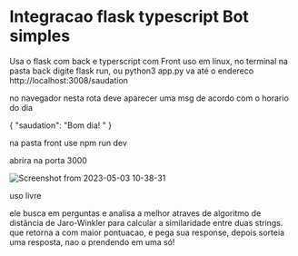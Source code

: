 # Integracao flask typescript Bot simples

Usa o flask com back e typerscript com Front
uso em linux, no terminal na pasta back digite flask run, ou python3 app.py
va até o endereco 
http://localhost:3008/saudation

no navegador nesta rota deve aparecer uma msg de acordo com o horario do dia

{
  "saudation": "Bom dia! "
}

na pasta front use npm run dev

abrira na porta 3000

![Screenshot from 2023-05-03 10-38-31](https://user-images.githubusercontent.com/85029465/236037835-65065cee-1208-4d66-bde9-cc5128282959.png)

uso livre </br>

 ele busca em perguntas e analisa a melhor atraves de algoritmo de distância de Jaro-Winkler para calcular a similaridade entre duas strings.
 que retorna a com maior pontuacao, e pega sua response, depois sorteia uma resposta, nao o prendendo em uma só!
